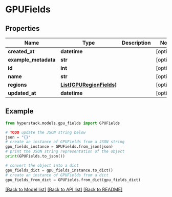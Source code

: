 # GPUFields


## Properties

Name | Type | Description | Notes
------------ | ------------- | ------------- | -------------
**created_at** | **datetime** |  | [optional] 
**example_metadata** | **str** |  | [optional] 
**id** | **int** |  | [optional] 
**name** | **str** |  | [optional] 
**regions** | [**List[GPURegionFields]**](GPURegionFields.md) |  | [optional] 
**updated_at** | **datetime** |  | [optional] 

## Example

```python
from hyperstack.models.gpu_fields import GPUFields

# TODO update the JSON string below
json = "{}"
# create an instance of GPUFields from a JSON string
gpu_fields_instance = GPUFields.from_json(json)
# print the JSON string representation of the object
print(GPUFields.to_json())

# convert the object into a dict
gpu_fields_dict = gpu_fields_instance.to_dict()
# create an instance of GPUFields from a dict
gpu_fields_from_dict = GPUFields.from_dict(gpu_fields_dict)
```
[[Back to Model list]](../README.md#documentation-for-models) [[Back to API list]](../README.md#documentation-for-api-endpoints) [[Back to README]](../README.md)


